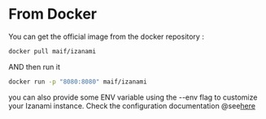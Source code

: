 # From Docker


You can get the official image from the docker repository : 

```bash 
docker pull maif/izanami
```

AND then run it 

```bash 
docker run -p "8080:8080" maif/izanami 
```

you can also provide some ENV variable using the --env flag to customize your Izanami instance. Check the configuration documentation @see[here](../settings/settings.md) 

